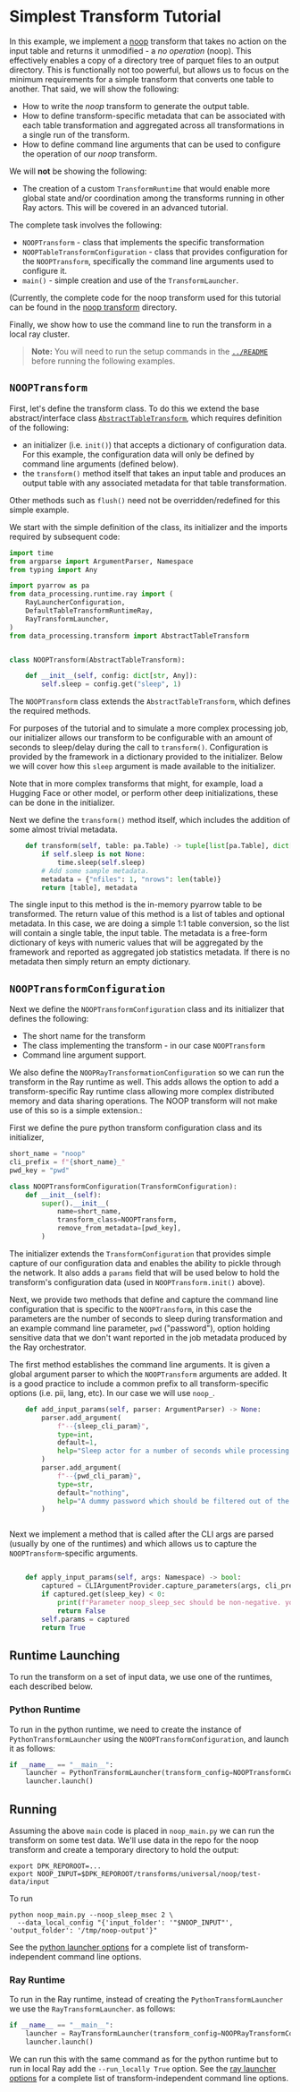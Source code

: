 # Simplest Transform Tutorial
In this example, we implement a [noop](../../transforms/universal/noop) transform that takes no action
on the input table and returns it unmodified - a _no operation_ (noop).
This effectively enables a copy of a directory tree of
parquet files to an output directory.
This is functionally not too powerful, but allows us to focus
on the minimum requirements for a simple transform that converts
one table to another.  That said, we will show the following:

* How to write the _noop_ transform to generate the output table.
* How to define transform-specific metadata that can be associated
  with each table transformation and aggregated across all transformations
  in a single run of the transform.
* How to define command line arguments that can be used to configure
  the operation of our _noop_ transform.

We will **not** be showing the following:
* The creation of a custom `TransformRuntime` that would enable more global
  state and/or coordination among the transforms running in other Ray actors.
  This will be covered in an advanced tutorial.

The complete task involves the following:

* `NOOPTransform` - class that implements the specific transformation
* `NOOPTableTransformConfiguration` - class that provides configuration for the
  `NOOPTransform`, specifically the command line arguments used to configure it.
* `main()` - simple creation and use of the `TransformLauncher`.

(Currently, the complete code for the noop transform used for this
tutorial can be found in the
[noop transform](../../transforms/universal/noop) directory.

Finally, we show how to use the command line to run the transform in a local ray cluster.

> **Note:** You will need to run the setup commands in the [`../README`](..) before running the following examples.


## `NOOPTransform`

First, let's define the transform class.  To do this we extend
the base abstract/interface class
[`AbstractTableTransform`](../src/data_processing_ibm/transform/table_transform.py),
which requires definition of the following:

* an initializer (i.e. `init()`) that accepts a dictionary of configuration
  data.  For this example, the configuration data will only be defined by
  command line arguments (defined below).
* the `transform()` method itself that takes an input table and produces an output
  table with any associated metadata for that table transformation.

Other methods such as `flush()` need not be overridden/redefined for this simple example.

We start with the simple definition of the class, its initializer and the imports required
by subsequent code:

```python
import time
from argparse import ArgumentParser, Namespace
from typing import Any

import pyarrow as pa
from data_processing.runtime.ray import (
    RayLauncherConfiguration,
    DefaultTableTransformRuntimeRay,
    RayTransformLauncher,
)
from data_processing.transform import AbstractTableTransform


class NOOPTransform(AbstractTableTransform):

    def __init__(self, config: dict[str, Any]):
        self.sleep = config.get("sleep", 1)
```
The `NOOPTransform` class extends the `AbstractTableTransform`, which defines the required methods.

For purposes of the tutorial and to simulate a more complex processing
job, our initializer allows our transform to be configurable
with an amount of seconds to sleep/delay during the call to `transform()`.
Configuration is provided by the framework in a dictionary provided to the initializer.
Below we will cover how this `sleep` argument is made available to the initializer.

Note that in more complex transforms that might, for example, load a Hugging Face or other model,
or perform other deep initializations, these can be done in the initializer.

Next we define the `transform()` method itself, which includes the addition of some
almost trivial metadata.

```python
    def transform(self, table: pa.Table) -> tuple[list[pa.Table], dict[str, Any]]:
        if self.sleep is not None:
            time.sleep(self.sleep)
        # Add some sample metadata.
        metadata = {"nfiles": 1, "nrows": len(table)}
        return [table], metadata
```
The single input to this method is the in-memory pyarrow table to be transformed.
The return value of this method is a list of tables and optional metadata.  In this
case, we are doing a simple 1:1 table conversion, so the list will contain a single table, the input table.
The metadata is a free-form dictionary of keys with numeric values that will be aggregated
by the framework and reported as aggregated job statistics metadata.
If there is no metadata then simply return an empty dictionary.

## `NOOPTransformConfiguration`

Next we define the `NOOPTransformConfiguration` class and its initializer that defines the following:

* The short name for the transform
* The class implementing the transform - in our case `NOOPTransform`
* Command line argument support.
 
We also define the `NOOPRayTransformationConfiguration` so we can run the transform
in the Ray runtime as well.  This adds allows the option to add a transform-specific
Ray runtime class allowing more complex distributed memory and data sharing operations.
The NOOP transform will not make use of this so is a simple extension.:

First we define the pure python transform configuration  class and its initializer,

```python
short_name = "noop"
cli_prefix = f"{short_name}_"
pwd_key = "pwd"

class NOOPTransformConfiguration(TransformConfiguration):
    def __init__(self):
        super().__init__(
            name=short_name,
            transform_class=NOOPTransform,
            remove_from_metadata=[pwd_key],
        )
```

The initializer extends the `TransformConfiguration` that provides simple
capture of our configuration data and enables the ability to pickle through the network.
It also adds a `params` field that will be used below to hold the transform's
configuration data (used in `NOOPTransform.init()` above).

Next, we provide two methods that define and capture the command line configuration that
is specific to the `NOOPTransform`, in this case the parameters are the number of seconds to sleep during transformation
and an example command line parameter, `pwd` ("password"), option holding sensitive data that we don't want reported
in the job metadata produced by the Ray orchestrator.

The first method establishes the command line arguments.
It is given a global argument parser to which the `NOOPTransform` arguments are added.
It is a good practice to include a common prefix to all transform-specific options (i.e. pii, lang, etc).
In our case we will use `noop_`.

```python
    def add_input_params(self, parser: ArgumentParser) -> None:
        parser.add_argument(
            f"--{sleep_cli_param}",
            type=int,
            default=1,
            help="Sleep actor for a number of seconds while processing the data frame, before writing the file to COS",
        )
        parser.add_argument(
            f"--{pwd_cli_param}",
            type=str,
            default="nothing",
            help="A dummy password which should be filtered out of the metadata",
        )



```
Next we implement a method that is called after the CLI args are parsed (usually by one
of the runtimes) and which allows us to capture the `NOOPTransform`-specific arguments. 
 

```python

    def apply_input_params(self, args: Namespace) -> bool:
        captured = CLIArgumentProvider.capture_parameters(args, cli_prefix, False)
        if captured.get(sleep_key) < 0:
            print(f"Parameter noop_sleep_sec should be non-negative. you specified {args.noop_sleep_sec}")
            return False
        self.params = captured
        return True
```
## Runtime Launching
To run the transform on a set of input data, we use one of the runtimes, each described below.

### Python Runtime
To run in the python runtime, we need to create the instance of `PythonTransformLauncher`
using the `NOOPTransformConfiguration`, and launch it as follows:

```python
if __name__ == "__main__":
    launcher = PythonTransformLauncher(transform_config=NOOPTransformConfiguration())
    launcher.launch()
```

## Running

Assuming the above `main` code is placed in `noop_main.py` we can run the transform on some test data. We'll use data in the repo for the noop transform
and create a temporary directory to hold the output:
```shell
export DPK_REPOROOT=...
export NOOP_INPUT=$DPK_REPOROOT/transforms/universal/noop/test-data/input
```
To run
```shell
python noop_main.py --noop_sleep_msec 2 \
  --data_local_config "{'input_folder': '"$NOOP_INPUT"', 'output_folder': '/tmp/noop-output'}"
```
See the [python launcher options](python-launcher-options) for a complete list of
transform-independent command line options.

### Ray Runtime
To run in the Ray runtime, instead of creating the `PythonTransformLauncher`
we use the `RayTransformLauncher`.
as follows:
```python
if __name__ == "__main__":
    launcher = RayTransformLauncher(transform_config=NOOPRayTransformConfiguration())
    launcher.launch()
```
We can run this with the same command as for the python runtime but to run in local Ray
add the `--run_locally True` option.
See the [ray launcher options](ray-launcher-options) for a complete list of
transform-independent command line options.
